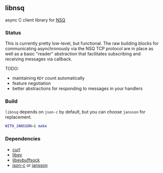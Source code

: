 ## libnsq

async C client library for [NSQ][1]

### Status

This is currently pretty low-level, but functional.  The raw building blocks for communicating
asynchronously via the NSQ TCP protocol are in place as well as a basic "reader" abstraction that facilitates
subscribing and receiving messages via callback.

TODO:

 * maintaining `RDY` count automatically
 * feature negotiation
 * better abstractions for responding to messages in your handlers

### Build

`libnsq` depends on `json-c` by default, but you can choose `jansson` for replacement.

```sh
WITH_JANSSON=1 make
```

### Dependencies
 * [curl][8]
 * [libev][6]
 * [libevbuffsock][7]
 * [json-c][9] or [jansson][5]

[1]: https://github.com/bitly/nsq
[2]: http://software.schmorp.de/pkg/libev
[3]: https://github.com/mreiferson/libevbuffsock
[4]: https://github.com/json-c/json-c
[5]: http://www.digip.org/jansson/
[6]: http://github.com/wanghonggao007/libev
[7]: http://github.com/wanghonggao007/libevbuffsock
[8]: http://github.com/wanghonggao007/curl
[9]: http://github.com/wanghonggao007/json-c
